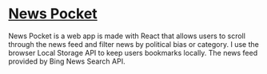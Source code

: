 # [News Pocket](https://news-pocket.vercel.app/)

News Pocket is a web app is made with React that allows users to scroll through the news feed and filter news by political bias or category. I use the browser Local Storage API to keep users bookmarks locally. The news feed provided by Bing News Search API.
